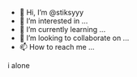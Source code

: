 - 👋 Hi, I’m @stiksyyy
- 👀 I’m interested in ...
- 🌱 I’m currently learning ...
- 💞️ I’m looking to collaborate on ...
- 📫 How to reach me ...

<!---
stiksyyy/stiksyyy is a ✨ special ✨ repository because its `README.md` (this file) appears on your GitHub profile.
You can click the Preview link to take a look at your changes.
--->
i alone
